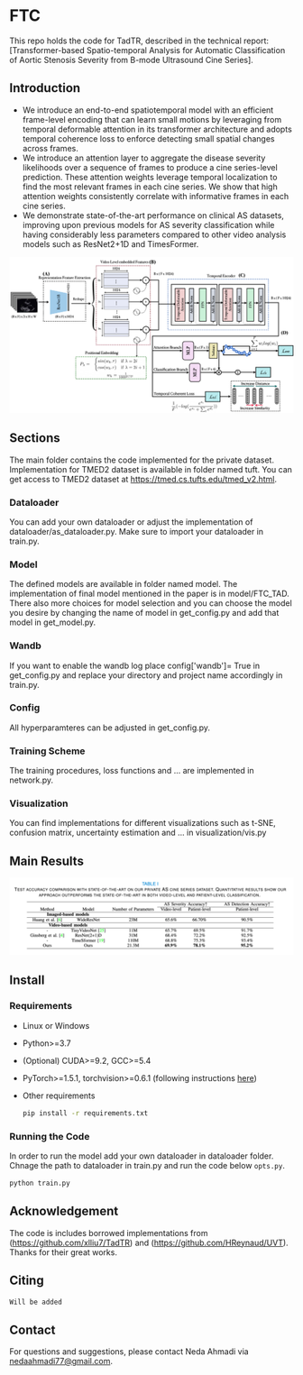 # FTC
This repo holds the code for TadTR, described in the technical report:
[Transformer-based Spatio-temporal Analysis for
Automatic Classification of Aortic Stenosis
Severity from B-mode Ultrasound Cine Series].

## Introduction

 - We introduce an end-to-end spatiotemporal model with an efficient frame-level encoding that can learn small motions by leveraging from temporal deformable attention in its transformer architecture and adopts temporal coherence loss to enforce detecting small spatial changes across frames.
 - We introduce an attention layer to aggregate the disease severity likelihoods over a sequence of frames to produce a cine series-level prediction. These attention weights leverage temporal localization to find the most relevant frames in each cine series. We show that high attention weights consistently correlate with informative frames in each cine series.
 -  We demonstrate state-of-the-art performance on clinical AS datasets, improving upon previous models for AS severity classification while having considerably less parameters compared to other video analysis models such as ResNet2+1D and TimesFormer.

![](images/method.png "Architecture")

## Sections
The main folder contains the code implemented for the private dataset. Implementation for TMED2 dataset is available in folder named tuft. You can get access to TMED2 dataset at https://tmed.cs.tufts.edu/tmed_v2.html. 
### Dataloader
You can add your own dataloader or adjust the implementation of dataloader/as_dataloader.py. Make sure to import your dataloader in train.py.
### Model
The defined models are available in folder named model. The implementation of final model mentioned in the paper is in model/FTC_TAD. There also more choices for model selection and you can choose the model you desire by changing the name of model in get_config.py and add that model in get_model.py.
### Wandb
If you want to enable the wandb log place config['wandb']= True in get_config.py and replace your directory and project name accordingly in train.py.
### Config
All hyperparamteres can be adjusted in get_config.py.
### Training Scheme
The training procedures, loss functions and ... are implemented in network.py.
### Visualization
You can find implementations for different visualizations such as t-SNE, confusion matrix, uncertainty estimation and ... in visualization/vis.py

## Main Results
![](images/resul.png "Results")


## Install
### Requirements

* Linux or Windows
  
* Python>=3.7

* (Optional) CUDA>=9.2, GCC>=5.4
  
* PyTorch>=1.5.1, torchvision>=0.6.1 (following instructions [here](https://pytorch.org/))
  
* Other requirements
    ```bash
    pip install -r requirements.txt
    ```
### Running the Code
In order to run the model add your own dataloader in dataloader folder. Chnage the path to dataloader in train.py and run the code below
`opts.py`.
```bash
python train.py 
```


## Acknowledgement
The code is includes borrowed implementations from (https://github.com/xlliu7/TadTR) and (https://github.com/HReynaud/UVT). Thanks for their great works.

## Citing
```
Will be added
```

## Contact

For questions and suggestions, please contact Neda Ahmadi via nedaahmadi77@gmail.com.
